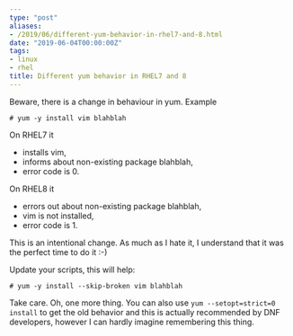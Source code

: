 ```yaml
---
type: "post"
aliases:
- /2019/06/different-yum-behavior-in-rhel7-and-8.html
date: "2019-06-04T00:00:00Z"
tags:
- linux
- rhel
title: Different yum behavior in RHEL7 and 8
---
```


Beware, there is a change in behaviour in yum. Example

    # yum -y install vim blahblah

On RHEL7 it

* installs vim,
* informs about non-existing package blahblah,
* error code is 0.

On RHEL8 it

* errors out about non-existing package blahblah,
* vim is not installed,
* error code is 1.

This is an intentional change. As much as I hate it, I understand that it was the perfect time to do it :-)

Update your scripts, this will help:

    # yum -y install --skip-broken vim blahblah

Take care. Oh, one more thing. You can also use `yum --setopt=strict=0 install`
to get the old behavior and this is actually recommended by DNF developers,
however I can hardly imagine remembering this thing.

